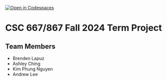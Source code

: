 [![Open in Codespaces](https://classroom.github.com/assets/launch-codespace-2972f46106e565e64193e422d61a12cf1da4916b45550586e14ef0a7c637dd04.svg)](https://classroom.github.com/open-in-codespaces?assignment_repo_id=16525054)
# CSC 667/867 Fall 2024 Term Project

## Team Members

- Brenden Lapuz
- Ashley Ching
- Kim Phung Nguyen
- Andrew Lee


